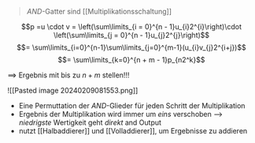 > $AND$-Gatter sind [[Multiplikationsschaltung]] 

$$p =u \cdot v = \left(\sum\limits_{i = 0}^{n - 1}u_{i}2^{i}\right)\cdot \left(\sum\limits_{j = 0}^{n - 1}u_{j}2^{j}\right)$$
$$= \sum\limits_{i=0}^{n-1}\sum\limits_{j=0}^{m-1}(u_{i}v_{j}2^{i+j})$$
$$= \sum\limits_{k=0}^{n + m - 1}p_{n2^k}$$

==> Ergebnis mit bis zu $n + m$ stellen!!!

![[Pasted image 20240209081553.png]]
- Eine Permuttation der $AND$-Glieder für jeden Schritt der Multiplikation
- Ergebnis der Multiplikation wird immer um _eins_ verschoben --> _niedrigste_ Wertigkeit geht _direkt_ and Output
- nutzt [[Halbaddierer]] und [[Volladdierer]], um Ergebnisse zu addieren

